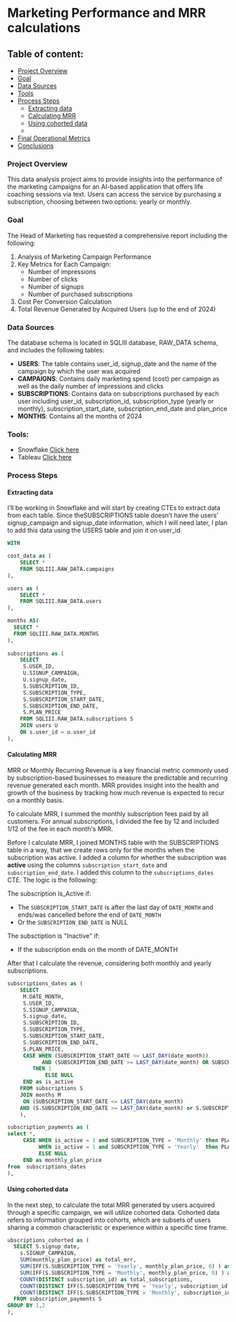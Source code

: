 # Marketing Performance and MRR calculations

## Table of content:

- [Project Overview](#project-overview)
- [Goal](#goal)
- [Data Sources](#data-sources)
- [Tools](#tools)
- [Process Steps](#process-steps)
   - [Extracting data](#extracting-data)
   - [Calculating MRR](#calculating-mrr)
   - [Using cohorted data](#using-cohorted-data)
   - 
- [Final Operational Metrics](#final-operational-metrics)
- [Conclusions](#conclusions)

### Project Overview

This data analysis project aims to provide insights into the performance of the marketing campaigns for an AI-based application that offers life coaching sessions via text. Users can access the service by purchasing a subscription, choosing between two options: yearly or monthly.

### Goal

The Head of Marketing has requested a comprehensive report including the following:

1. Analysis of Marketing Campaign Performance
2. Key Metrics for Each Campaign:
   - Number of impressions
   - Number of clicks
   - Number of signups
   - Number of purchased subscriptions
3. Cost Per Conversion Calculation
4. Total Revenue Generated by Acquired Users (up to the end of 2024)

### Data Sources 

The database schema is located in SQLIII database, RAW_DATA schema, and includes the following tables:

- **USERS**: The table contains user_id, signup_date and the name of the campaign by which the user was acquired
- **CAMPAIGNS**: Contains daily marketing spend (cost) per campaign as well as the daily number of impressions and clicks
- **SUBSCRIPTIONS**: Contains data on subscriptions purchased by each user including user_id, subscription_id, subscription_type (yearly or monthly), subscription_start_date, subscription_end_date and plan_price
- **MONTHS**: Contains all the months of 2024

### Tools:

 - Snowflake [Click here](https://app.snowflake.com/)
 - Tableau [Click here](https://public.tableau.com/app/discover)

### Process Steps

####  Extracting data

I’ll be working in Snowflake and will start by creating CTEs to extract data from each table. Since theSUBSCRIPTIONS table doesn’t have the users’ signup_campaign and signup_date information, which I will need later, I plan to add this data using the USERS table and join it on user_id.

```sql
WITH

cost_data as (
    SELECT *
    FROM SQLIII.RAW_DATA.campaigns
),

users as (
    SELECT *
    FROM SQLIII.RAW_DATA.users
),

months AS(
  SELECT *
  FROM SQLIII.RAW_DATA.MONTHS
),
    
subscriptions as (
    SELECT
     S.USER_ID,
     U.SIGNUP_CAMPAIGN,
     U.signup_date,
     S.SUBSCRIPTION_ID,
     S.SUBSCRIPTION_TYPE,
     S.SUBSCRIPTION_START_DATE,
     S.SUBSCRIPTION_END_DATE,
     S.PLAN_PRICE
    FROM SQLIII.RAW_DATA.subscriptions S
    JOIN users U 
    ON s.user_id = u.user_id
),
```

#### Calculating MRR

MRR or Monthly Recurring Revenue is a key financial metric commonly used by subscription-based businesses to measure the predictable and recurring revenue generated each month. MRR provides insight into the health and growth of the business by tracking how much revenue is expected to recur on a monthly basis. 

To calculate MRR, I summed the monthly subscription fees paid by all customers. For annual subscriptions, I divided the fee by 12 and included 1/12 of the fee in each month's MRR.

Before I calculate MRR, I joined MONTHS table with the SUBSCRIPTIONS table in a way, that we create rows only for the months when the subscription was active. I added a column for whether the subscription was **active** using the columns `subscription_start_date` and `subscription_end_date`. I added this column to the `subscriptions_dates` CTE. The logic is the following:

The subscription Is_Active if:
- The `SUBSCRIPTION_START_DATE` is after the last day of `DATE_MONTH` and ends/was cancelled before the end of `DATE_MONTH` 
- Or the `SUBSCRIPTION_END_DATE` is NULL

The subsctiption is "Inactive" if:
- If the subscription ends on the month of DATE_MONTH

After that I calculate the revenue, considering both monthly and yearly subscriptions.

```sql
subscriptions_dates as (
    SELECT
     M.DATE_MONTH,
     S.USER_ID,
     S.SIGNUP_CAMPAIGN,
     S.signup_date,
     S.SUBSCRIPTION_ID,
     S.SUBSCRIPTION_TYPE,
     S.SUBSCRIPTION_START_DATE,
     S.SUBSCRIPTION_END_DATE,
     S.PLAN_PRICE,
     CASE WHEN (SUBSCRIPTION_START_DATE <= LAST_DAY(date_month)) 
           AND (SUBSCRIPTION_END_DATE >= LAST_DAY(date_month) OR SUBSCRIPTION_END_DATE IS NULL) 
        THEN 1
		    ELSE NULL 
     END as is_active
    FROM subscriptions S 
    JOIN months M 
     ON (SUBSCRIPTION_START_DATE <= LAST_DAY(date_month)
    AND (S.SUBSCRIPTION_END_DATE >= LAST_DAY(date_month) or S.SUBSCRIPTION_END_DATE is null))
    ),

subscription_payments as (
select *,
     CASE WHEN is_active = 1 and SUBSCRIPTION_TYPE = 'Monthly' then PLAN_PRICE
          WHEN is_active = 1 and SUBSCRIPTION_TYPE = 'Yearly'  then PLAN_PRICE/12
          ELSE NULL
     END as monthly_plan_price
from  subscriptions_dates
),
```

#### Using cohorted data

In the next step, to calculate the total MRR generated by users acquired through a specific campaign, we will utilize cohorted data. Cohorted data refers to information grouped into cohorts, which are subsets of users sharing a common characteristic or experience within a specific time frame.

```sql
ubscriptions_cohorted as (
  SELECT S.signup_date,
	s.SIGNUP_CAMPAIGN,
	SUM(monthly_plan_price) as total_mrr,
	SUM(IFF(S.SUBSCRIPTION_TYPE = 'Yearly', monthly_plan_price, 0) ) as yearly_subscriptions_mrr,
	SUM(IFF(S.SUBSCRIPTION_TYPE = 'Monthly', monthly_plan_price, 0) ) as monthly_subscriptions_mrr,
	COUNT(DISTINCT subscription_id) as total_subscriptions,
	COUNT(DISTINCT IFF(S.SUBSCRIPTION_TYPE = 'Yearly', subscription_id, NULL) ) as yearly_subscriptions,
	COUNT(DISTINCT IFF(S.SUBSCRIPTION_TYPE = 'Monthly', subscription_id, NULL) ) as monthly_subscriptions
  FROM subscription_payments S 
GROUP BY 1,2
),
```
